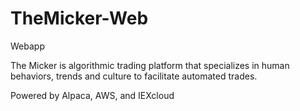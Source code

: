# TheMicker-Web
Webapp

The Micker is algorithmic trading platform that specializes in human behaviors, trends and culture to facilitate automated trades.

Powered by Alpaca, AWS, and IEXcloud
